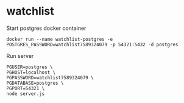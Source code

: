 # watchlist

Start postgres docker container
```
docker run --name watchlist-postgres -e POSTGRES_PASSWORD=watchlist7589324079 -p 54321:5432 -d postgres
```

Run server
```
PGUSER=postgres \
PGHOST=localhost \
PGPASSWORD=watchlist7589324079 \
PGDATABASE=postgres \
PGPORT=54321 \
node server.js
```
